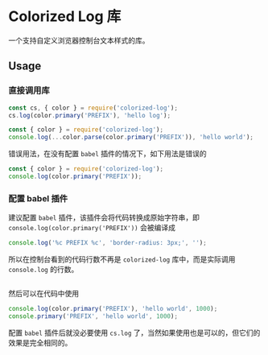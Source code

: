 # Colorized Log 库

一个支持自定义浏览器控制台文本样式的库。

## Usage

### 直接调用库
```js
const cs, { color } = require('colorized-log');
cs.log(color.primary('PREFIX'), 'hello log');
```

```js
const { color } = require('colorized-log');
console.log(...color.parse(color.primary('PREFIX')), 'hello world');
```

错误用法，在没有配置 `babel` 插件的情况下，如下用法是错误的

```js
const { color } = require('colorized-log');
console.log(color.primary('PREFIX'));
```

### 配置 babel 插件
建议配置 `babel` 插件，该插件会将代码转换成原始字符串，即 `console.log(color.primary('PREFIX'))` 会被编译成

```js
console.log('%c PREFIX %c', 'border-radius: 3px;', '');
```

所以在控制台看到的代码行数不再是 `colorized-log` 库中，而是实际调用 `console.log` 的行数。

```js

```

然后可以在代码中使用

```js
console.log(color.primary('PREFIX'), 'hello world', 1000);
console.primary('PREFIX', 'hello world', 1000);
```

配置 `babel` 插件后就没必要使用 `cs.log` 了，当然如果使用也是可以的，但它们的效果是完全相同的。
